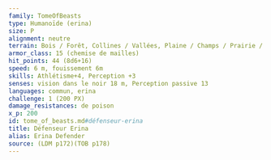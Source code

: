 ```yaml
---
family: TomeOfBeasts
type: Humanoïde (erina)
size: P
alignment: neutre
terrain: Bois / Forêt, Collines / Vallées, Plaine / Champs / Prairie / Savane
armor_class: 15 (chemise de mailles)
hit_points: 44 (8d6+16)
speed: 6 m, fouissement 6m
skills: Athlétisme+4, Perception +3
senses: vision dans le noir 18 m, Perception passive 13
languages: commun, erina
challenge: 1 (200 PX)
damage_resistances: de poison
x_p: 200
id: tome_of_beasts.md#défenseur-erina
title: Défenseur Erina
alias: Erina Defender
source: (LDM p172)(TOB p178)
---
```


